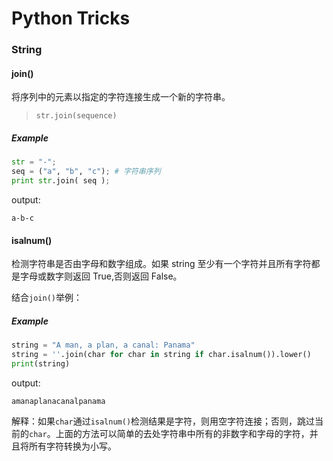 # Python Tricks

### String

#### join()

将序列中的元素以指定的字符连接生成一个新的字符串。

> `str.join(sequence)`

##### Example

```python
str = "-";
seq = ("a", "b", "c"); # 字符串序列
print str.join( seq );
```

output:

```
a-b-c
```



#### isalnum()

检测字符串是否由字母和数字组成。如果 string 至少有一个字符并且所有字符都是字母或数字则返回 True,否则返回 False。

结合`join()`举例：

##### Example

```python
string = "A man, a plan, a canal: Panama"
string = ''.join(char for char in string if char.isalnum()).lower()
print(string)
```

output:

```
amanaplanacanalpanama
```

解释：如果`char`通过`isalnum()`检测结果是字符，则用空字符连接；否则，跳过当前的`char`。上面的方法可以简单的去处字符串中所有的非数字和字母的字符，并且将所有字符转换为小写。

